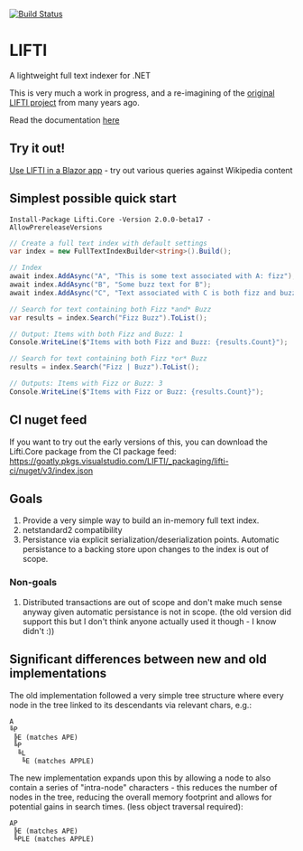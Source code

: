 [![Build Status](https://goatly.visualstudio.com/LIFTI/_apis/build/status/mikegoatly.lifti?branchName=master)](https://goatly.visualstudio.com/LIFTI/_build/latest?definitionId=14&branchName=master)

# LIFTI

A lightweight full text indexer for .NET

This is very much a work in progress, and a re-imagining of the [original LIFTI project](https://github.com/mikegoatly/lifti-codeplex) from many years ago.

Read the documentation [here](https://mikegoatly.github.io/lifti/docs)

## Try it out!

[Use LIFTI in a Blazor app](https://mikegoatly.github.io/lifti/blazor-sample) - try out various queries against Wikipedia content

## Simplest possible quick start

``` powerhshell
Install-Package Lifti.Core -Version 2.0.0-beta17 -AllowPrereleaseVersions
```

``` c#
// Create a full text index with default settings
var index = new FullTextIndexBuilder<string>().Build();

// Index
await index.AddAsync("A", "This is some text associated with A: fizz");
await index.AddAsync("B", "Some buzz text for B");
await index.AddAsync("C", "Text associated with C is both fizz and buzz");

// Search for text containing both Fizz *and* Buzz
var results = index.Search("Fizz Buzz").ToList();

// Output: Items with both Fizz and Buzz: 1
Console.WriteLine($"Items with both Fizz and Buzz: {results.Count}");

// Search for text containing both Fizz *or* Buzz
results = index.Search("Fizz | Buzz").ToList();

// Outputs: Items with Fizz or Buzz: 3
Console.WriteLine($"Items with Fizz or Buzz: {results.Count}");
```

## CI nuget feed

If you want to try out the early versions of this, you can download the Lifti.Core package from the CI package feed: https://goatly.pkgs.visualstudio.com/LIFTI/_packaging/lifti-ci/nuget/v3/index.json

## Goals
1) Provide a very simple way to build an in-memory full text index.
2) netstandard2 compatibility
3) Persistance via explicit serialization/deserialization points. Automatic persistance to a backing store upon changes to the index is out of scope.

### Non-goals
1) Distributed transactions are out of scope and don't make much sense anyway given automatic persistance is not in scope. (the old version did support this but I don't think anyone actually used it though - I know didn't :))

## Significant differences between new and old implementations
The old implementation followed a very simple tree structure where every node in the tree linked to its descendants via relevant chars, e.g.:

```
A
╚P
 ╠E (matches APE)
 ╚P
  ╚L
   ╚E (matches APPLE)
```

The new implementation expands upon this by allowing a node to also contain a series of "intra-node" characters - this reduces the number of
nodes in the tree, reducing the overall memory footprint and allows for potential gains in search times. (less object traversal required):

```
AP
 ╠E (matches APE)
 ╚PLE (matches APPLE)
```
